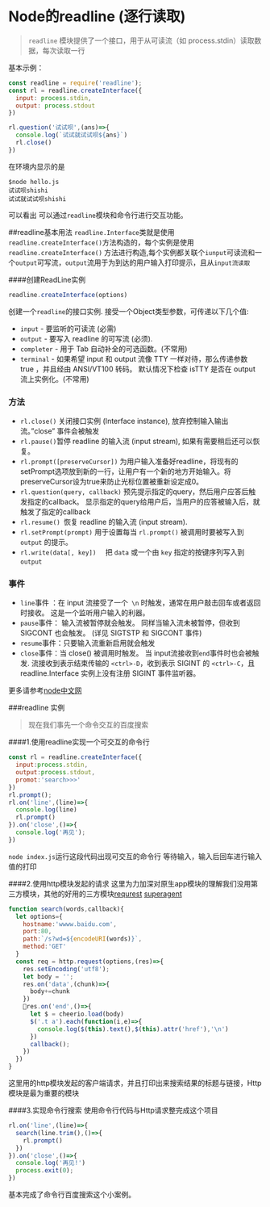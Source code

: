 # Node的readline (逐行读取)
> `readline` 模块提供了一个接口，用于从可读流（如 process.stdin）读取数据，每次读取一行

基本示例：
``` javascript
const readline = require('readline');
const rl = readline.createInterface({
  input: process.stdin,
  output: process.stdout
})

rl.question('试试呗',(ans)=>{
  console.log(`试试就试试呗${ans}`)
  rl.close()
})
```
在环境内显示的是
```ssh
$node hello.js
试试呗shishi
试试就试试呗shishi
```
可以看出 可以通过`readline`模块和命令行进行交互功能。

##readline基本用法
`readline.Interface`类就是使用`readline.createInterface()`方法构造的，每个实例是使用`readline.createInterface()` 方法进行构造,每个实例都关联个`iunput`可读流和一个`output`可写流，`output`流用于为到达的用户输入打印提示，且从`input流读取`

####创建ReadLine实例
```javascript
readline.createInterface(options)
```

创建一个`readline`的接口实例. 接受一个Object类型参数，可传递以下几个值:

- `input` - 要监听的可读流 (必需)
- `output` - 要写入 readline 的可写流 (必须).
- `completer` - 用于 Tab 自动补全的可选函数。(不常用)
- `terminal` - 如果希望 input 和 output 流像 TTY 一样对待，那么传递参数 true ，并且经由 ANSI/VT100 转码。 默认情况下检查 isTTY 是否在 output 流上实例化。(不常用)

### 方法

- `rl.close()` 关闭接口实例 (Interface instance), 放弃控制输入输出流。”close” 事件会被触发
- `rl.pause()`暂停 readline 的输入流 (input stream), 如果有需要稍后还可以恢复。 
- `rl.prompt([preserveCursor])` 为用户输入准备好readline，将现有的setPrompt选项放到新的一行，让用户有一个新的地方开始输入。将preserveCursor设为true来防止光标位置被重新设定成0。
- `rl.question(query, callback)` 预先提示指定的query，然后用户应答后触发指定的callback。 显示指定的query给用户后，当用户的应答被输入后，就触发了指定的callback
- `rl.resume() `恢复 readline 的输入流 (input stream).
- `rl.setPrompt(prompt)` 用于设置每当 `rl.prompt()` 被调用时要被写入到 `output` 的提示。
- `rl.write(data[, key])  ` 把 `data` 或一个由 `key` 指定的按键序列写入到 `output`


### 事件

- `line`事件 ：在 input 流接受了一个` \n` 时触发，通常在用户敲击回车或者返回时接收。 这是一个监听用户输入的利器。
- `pause`事件： 输入流被暂停就会触发。 同样当输入流未被暂停，但收到 SIGCONT 也会触发。 (详见 SIGTSTP 和 SIGCONT 事件)
- `resume`事件：只要输入流重新启用就会触发
- `close`事件：当 close() 被调用时触发。 当 input流接收到`end`事件时也会被触发. 流接收到表示结束传输的 `<ctrl>-D`，收到表示 SIGINT 的 `<ctrl>-C`，且 readline.Interface 实例上没有注册 SIGINT 事件监听器。 

更多请参考[node中文网](http://nodejs.cn/api/readline.html)

###readline 实例
>现在我们事先一个命令交互的百度搜索

####1.使用readline实现一个可交互的命令行
```javascript
const rl = readline.createInterface({
  input:process.stdin,
  output:process.stdout,
  promot:'search>>>'
})
rl.prompt();
rl.on('line',(line)=>{
  console.log(line)
  rl.prompt()
}).on('close',()=>{
  console.log('再见');
})
```
`node index.js`运行这段代码出现可交互的命令行 等待输入，输入后回车进行输入值的打印

####2.使用http模块发起的请求
这里为力加深对原生app模块的理解我们没用第三方模块，其他的好用的三方模块[requrest](https://github.com/request/request) [superagent](http://visionmedia.github.io/superagent/)

```javascript
function search(words,callback){
  let options={
    hostname:'wwww.baidu.com',
    port:80,
    path:`/s?wd=${encodeURI(words)}`,
    method:'GET'
  }
  const req = http.request(options,(res)=>{
    res.setEncoding('utf8');
    let body = '';
    res.on('data',(chunk)=>{
      body+=chunk
    })
    res.on('end',()=>{
      let $ = cheerio.load(body)
      $('.t a').each(function(i,e)=>{
        console.log($(this).text(),$(this).attr('href'),'\n')
      })
      callback();
    })
  })
}
```
这里用的http模块发起的客户端请求，并且打印出来搜索结果的标题与链接，Http模块是最为重要的模块

####3.实现命令行搜索
使用命令行代码与Http请求整完成这个项目
```javascript
rl.on('line',(line)=>{
  search(line.trim(),()=>{
    rl.prompt()
  })
}).on('close',()=>{
  console.log('再见!')
  process.exit(0);
})
```
基本完成了命令行百度搜索这个小案例。